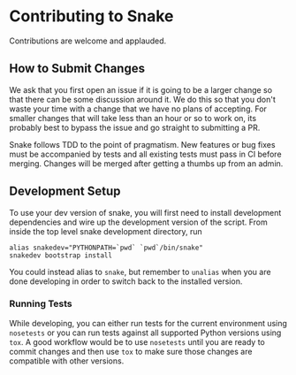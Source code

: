 # Contributing to Snake

Contributions are welcome and applauded.

## How to Submit Changes

We ask that you first open an issue if it is going to be a larger change so that there can be some discussion around it.
We do this so that you don't waste your time with a change that we have no plans of accepting.
For smaller changes that will take less than an hour or so to work on, its probably best to bypass the issue and go straight to submitting a PR.

Snake follows TDD to the point of pragmatism.
New features or bug fixes must be accompanied by tests and all existing tests must pass in CI before merging.
Changes will be merged after getting a thumbs up from an admin.

## Development Setup

To use your dev version of snake, you will first need to install development dependencies and wire up the development version of the script.
From inside the top level snake development directory, run

```
alias snakedev="PYTHONPATH=`pwd` `pwd`/bin/snake"
snakedev bootstrap install
```

You could instead alias to `snake`, but remember to `unalias` when you are done developing in order to switch back to the installed version.

### Running Tests

While developing, you can either run tests for the current environment using `nosetests` or you can run tests against all supported Python versions using `tox`.
A good workflow would be to use `nosetests` until you are ready to commit changes and then use `tox` to make sure those changes are compatible with other versions.
